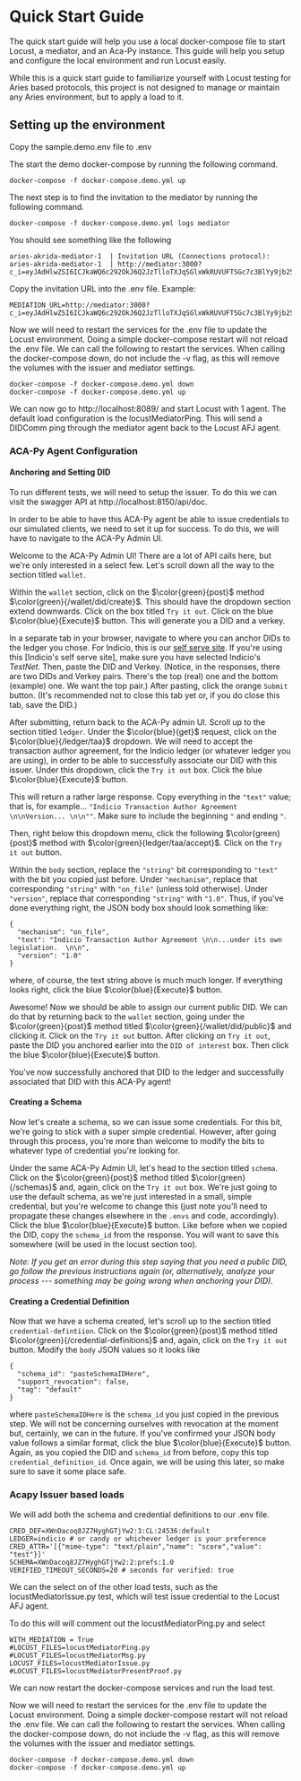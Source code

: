 # Quick Start Guide

The quick start guide will help you use a local docker-compose file to start Locust, a mediator, and an Aca-Py instance. This guide will help you setup and configure the local environment and run Locust easily.

While this is a quick start guide to familiarize yourself with Locust testing for Aries based protocols, this project is not designed to manage or maintain any Aries environment, but to apply a load to it. 

## Setting up the environment

Copy the sample.demo.env file to .env

The start the demo docker-compose by running the following command.

`docker-compose -f docker-compose.demo.yml up`

The next step is to find the invitation to the mediator by running the following command.

`docker-compose -f docker-compose.demo.yml logs mediator`

You should see something like the following

```
aries-akrida-mediator-1  | Invitation URL (Connections protocol):
aries-akrida-mediator-1  | http://mediator:3000?c_i=eyJAdHlwZSI6ICJkaWQ6c292OkJ6Q2JzTlloTXJqSGlxWkRUVUFTSGc7c3BlYy9jb25uZWN0aW9ucy8xLjAvaW52aXRhdGlvbiIsICJAaWQiOiAiY2E2ZGNkNjEtNmRmZC00Zjk3LTg5MzktZDRlMThkNGRjYzI5IiwgInJlY2lwaWVudEtleXMiOiBbIjhzaWY5YTVTazR4QzFCYnhxYnNZZVJnTGN2WFNqZFF4UjFldnpKMjloQk1mIl0sICJsYWJlbCI6ICJNZWRpYXRvciAoQWRtaW4pIiwgInNlcnZpY2VFbmRwb2ludCI6ICJodHRwOi8vbWVkaWF0b3I6MzAwMCJ9
```

Copy the invitation URL into the .env file. Example:

```
MEDIATION_URL=http://mediator:3000?c_i=eyJAdHlwZSI6ICJkaWQ6c292OkJ6Q2JzTlloTXJqSGlxWkRUVUFTSGc7c3BlYy9jb25uZWN0aW9ucy8xLjAvaW52aXRhdGlvbiIsICJAaWQiOiAiY2E2ZGNkNjEtNmRmZC00Zjk3LTg5MzktZDRlMThkNGRjYzI5IiwgInJlY2lwaWVudEtleXMiOiBbIjhzaWY5YTVTazR4QzFCYnhxYnNZZVJnTGN2WFNqZFF4UjFldnpKMjloQk1mIl0sICJsYWJlbCI6ICJNZWRpYXRvciAoQWRtaW4pIiwgInNlcnZpY2VFbmRwb2ludCI6ICJodHRwOi8vbWVkaWF0b3I6MzAwMCJ9
```

Now we will need to restart the services for the .env file to update the Locust environment. Doing a simple docker-compose restart will not reload the .env file. We can call the following to restart the services. When calling the docker-compose down, do not include the -v flag, as this will remove the volumes with the issuer and mediator settings.

```
docker-compose -f docker-compose.demo.yml down
docker-compose -f docker-compose.demo.yml up
```

We can now go to http://localhost:8089/ and start Locust with 1 agent. The default load configuration is the locustMediatorPing. This will send a DIDComm ping through the mediator agent back to the Locust AFJ agent.

### ACA-Py Agent Configuration

#### Anchoring and Setting DID

To run different tests, we will need to setup the issuer. To do this we can visit the swagger API at http://localhost:8150/api/doc.

In order to be able to have this ACA-Py agent be able to issue credentials to our simulated clients, we need to set it up for success. To do this, we will have to navigate to the ACA-Py Admin UI. 

Welcome to the ACA-Py Admin UI! There are a lot of API calls here, but we're only interested in a select few. Let's scroll down all the way to the section titled `wallet`. 

Within the `wallet` section, click on the $\color{green}{post}$ method  $\color{green}{/wallet/did/create}$. This should have the dropdown section extend downwards. Click on the box titled `Try it out`. Click on the blue $\color{blue}{Execute}$ button. This will generate you a DID and a verkey. 

In a separate tab in your browser, navigate to where you can anchor DIDs to the ledger you chose. For Indicio, this is our [self serve site](https://selfserve.indiciotech.io/). If you're using this [Indicio's self serve site], make sure you have selected Indicio's *TestNet*. Then, paste the DID and Verkey. (Notice, in the responses, there are two DIDs and Verkey pairs. There's the top (real) one and the bottom (example) one. We want the top pair.) After pasting, click the orange `Submit` button. (It's recommended not to close this tab yet or, if you do close this tab, save the DID.)

After submitting, return back to the ACA-Py admin UI. Scroll up to the section titled `ledger`. Under the $\color{blue}{get}$ request, click on the $\color{blue}{/ledger/taa}$ dropdown. We will need to accept the transaction author agreement, for the Indicio ledger (or whatever ledger you are using), in order to be able to successfully associate our DID with this issuer. Under this dropdown, click the `Try it out` box. Click the blue $\color{blue}{Execute}$ button.

This will return a rather large response. Copy everything in the `"text"` value; that is, for example... `"Indicio Transaction Author Agreement \n\nVersion... \n\n""`. Make sure to include the beginning `"` and ending `"`. 

Then, right below this dropdown menu, click the following $\color{green}{post}$ method with $\color{green}{ledger/taa/accept}$. Click on the `Try it out` button. 

Within the `body` section, replace the `"string"` bit corresponding to `"text"` with the bit you copied just before. Under `"mechanism"`, replace that corresponding `"string"` with `"on_file"` (unless told otherwise). Under `"version"`, replace that corresponding `"string"` with `"1.0"`. Thus, if you've done everything right, the JSON body box should look something like:

```
{
  "mechanism": "on_file",
  "text": "Indicio Transaction Author Agreement \n\n...under its own legislation.  \n\n",
  "version": "1.0"
}
```
where, of course, the text string above is much much longer. If everything looks right, click the blue $\color{blue}{Execute}$ button. 

Awesome! Now we should be able to assign our current public DID. We can do that by returning back to the `wallet` section, going under the $\color{green}{post}$ method titled $\color{green}{/wallet/did/public}$ and clicking it. Click on the `Try it out` button. After clicking on `Try it out`, paste the DID you anchored earlier into the `DID of interest` box. Then click the blue $\color{blue}{Execute}$ button. 

You've now successfully anchored that DID to the ledger and successfully associated that DID with this ACA-Py agent! 

#### Creating a Schema

Now let's create a schema, so we can issue some credentials. For this bit, we're going to stick with a super simple credential. However, after going through this process, you're more than welcome to modify the bits to whatever type of credential you're looking for. 

Under the same ACA-Py Admin UI, let's head to the section titled `schema`. Click on the $\color{green}{post}$ method titled $\color{green}{/schemas}$ and, again, click on the `Try it out` box. We're just going to use the default schema, as we're just interested in a small, simple credential, but you're welcome to change this (just note you'll need to propagate these changes elsewhere in the `.envs` and code, accordingly). Click the blue $\color{blue}{Execute}$ button. Like before when we copied the DID, copy the `schema_id` from the response. You will want to save this somewhere (will be used in the locust section too). 

*Note: If you get an error during this step saying that you need a public DID, go follow the previous instructions again (or, alternatively, analyze your process --- something may be going wrong when anchoring your DID).*

#### Creating a Credential Definition

Now that we have a schema created, let's scroll up to the section titled `credential-defintiion`. Click on the $\color{green}{post}$ method titled $\color{green}{/credential-definitions}$ and, again, click on the `Try it out` button. Modify the `body` JSON values so it looks like
```
{
  "schema_id": "pasteSchemaIDHere",
  "support_revocation": false,
  "tag": "default"
}
```
where `pasteSchemaIDHere` is the `schema_id` you just copied in the previous step. We will not be concerning ourselves with revocation at the moment but, certainly, we can in the future. If you've confirmed your JSON body value follows a similar format, click the blue $\color{blue}{Execute}$ button. Again, as you copied the DID and `schema_id` from before, copy this top `credential_definition_id`. Once again, we will be using this later, so make sure to save it some place safe. 

### Acapy Issuer based loads

We will add both the schema and credential definitions to our .env file. 

```
CRED_DEF=XWnDacoq8JZ7HyghGTjYw2:3:CL:24536:default
LEDGER=indicio # or candy or whichever ledger is your preference
CRED_ATTR='[{"mime-type": "text/plain","name": "score","value": "test"}]'
SCHEMA=XWnDacoq8JZ7HyghGTjYw2:2:prefs:1.0
VERIFIED_TIMEOUT_SECONDS=20 # seconds for verified: true
```

We can the select on of the other load tests, such as the locustMediatorIssue.py test, which will test issue credential to the Locust AFJ agent. 

To do this will will comment out the locustMediatorPing.py and select

```
WITH_MEDIATION = True 
#LOCUST_FILES=locustMediatorPing.py
#LOCUST_FILES=locustMediatorMsg.py
LOCUST_FILES=locustMediatorIssue.py
#LOCUST_FILES=locustMediatorPresentProof.py
```

We can now restart the docker-compose services and run the load test.

Now we will need to restart the services for the .env file to update the Locust environment. Doing a simple docker-compose restart will not reload the .env file. We can call the following to restart the services. When calling the docker-compose down, do not include the -v flag, as this will remove the volumes with the issuer and mediator settings.

```
docker-compose -f docker-compose.demo.yml down
docker-compose -f docker-compose.demo.yml up
```